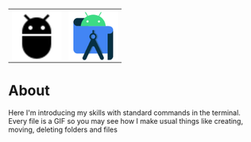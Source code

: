 
<table align="center">
<tr style="border:none">
<th><img align="center" alt="Ubuntu" title="Ubuntu" width="100px" src="./Sourses/adb.svg"/></th>

 <th><img align="center" alt="Jira" title="Jira" width="100px" src="./Sourses/androidstudio-original.svg"/></th>
</tr>
</table>

# About 
Here I'm introducing my skills with standard commands in the terminal. Every file is a GIF so you may see how I make usual things like creating, moving, deleting folders and files
